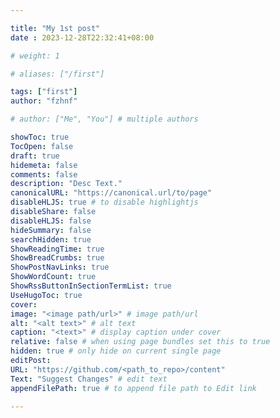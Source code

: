 ```yaml
---

title: "My 1st post"
date : 2023-12-28T22:32:41+08:00

# weight: 1

# aliases: ["/first"]

tags: ["first"]
author: "fzhnf"

# author: ["Me", "You"] # multiple authors

showToc: true
TocOpen: false
draft: true
hidemeta: false
comments: false
description: "Desc Text."
canonicalURL: "https://canonical.url/to/page"
disableHLJS: true # to disable highlightjs
disableShare: false
disableHLJS: false
hideSummary: false
searchHidden: true
ShowReadingTime: true
ShowBreadCrumbs: true
ShowPostNavLinks: true
ShowWordCount: true
ShowRssButtonInSectionTermList: true
UseHugoToc: true
cover:
image: "<image path/url>" # image path/url
alt: "<alt text>" # alt text
caption: "<text>" # display caption under cover
relative: false # when using page bundles set this to true
hidden: true # only hide on current single page
editPost:
URL: "https://github.com/<path_to_repo>/content"
Text: "Suggest Changes" # edit text
appendFilePath: true # to append file path to Edit link

---
```

